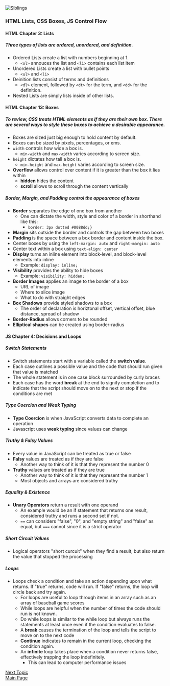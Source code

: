 ![Siblings](https://images.unsplash.com/photo-1519150268069-c094cfc0b3c8?ixlib=rb-1.2.1&ixid=eyJhcHBfaWQiOjEyMDd9&auto=format&fit=crop&w=500&q=60)

### HTML Lists, CSS Boxes, JS Control Flow


#### HTML Chapter 3: Lists

##### Three types of lists are **ordered**, **unordered**, and **definition**. 

* Ordered Lists create a list with numbers beginning at 1. 
  * `<ol>` annouces the list and `<li>` contains each list item
* Unordered Lists create a list with bullet points
  * `<ul>` and `<li>`
* Deinition lists consist of terms and definitions
  * `<dl>` element, followed by `<dt>` for the term, and `<dd>` for the definition. 
* Nested Lists are simply lists inside of other lists. 

#### HTML Chapter 13: Boxes

##### To review, CSS treats HTML elements as if they are their own box. There are several ways to style these boxes to achieve a desirable appearance.

* Boxes are sized just big enough to hold content by default.
* Boxes can be sized by pixels, percentages, or ems.
* `width` controls how wide a box is.
  * `min-width` and `max-width` varies according to screen size.
* `height` dictates how tall a box is.
  * `min-height` and `max-height` varies according to screen size. 
* **Overflow** allows control over content if it is greater than the box it lies within
  * **hidden** hides the content
  * **scroll** allows to scroll through the content vertically

##### Border, Margin, and Padding control the appearance of boxes

* **Border** separates the edge of one box from another
  * One can dictate the width, style and color of a border in shorthand like this:
    * `border: 3px dotted #0088dd;}`
* **Margin** sits outside the border and controls the gap between two boxes
* **Padding** is the space between a box border and content inside the box. 
* Center boxes by using the `left-margin: auto` and `right-margin: auto` 
* Center text within a box using `text-align: center`
* **Display** turns an inline element into block-level, and block-level elements into inline
  * Example: `display: inline;`
* **Visibility** provides the ability to hide boxes
  * Example: `visibility: hidden;`
* **Border Images** applies an image to the border of a box
  * URL of image
  * Where to slice image
  * What to do with straight edges
* **Box Shadows** provide styled shadows to a box
  * The order of declaration is horiztonal offset, vertical offset, blue distance, spread of shadow
* **Border-Radius** allows corners to be rounded
* **Elliptical shapes** can be created using border-radius


#### JS Chapter 4: Decisions and Loops

##### Switch Statements
 * Switch statements start with a variable called the **switch value**.
 * Each case outlines a possible value and the code that should run given that value is matched
 * The whole statement is in one case block surrounded by curly braces
 * Each case has the word **break** at the end to signify completion and to indicate that the script should move on to the next or stop if the conditions are met
 
##### Type Coercion and Weak Typing

* **Type Coercion** is when JavaScript converts data to complete an operation
* Javascript uses **weak typing** since values can change

##### Truthy & Falsy Values

* Every value in JavaScript can be treated as true or false
* **Falsy** values are treated as if they are false
  * Another way to think of it is that they represent the number 0
* **Truthy** values are treated as if they are true
  * Another way to think of it is that they represent the number 1
  * Most objects and arrays are considered truthy

##### Equality & Existence

* **Unary Operators** return a result with one operand
  * An example would be an if statement that returns one result, considered truthy and runs a second set if not. 
  * `==` can considers "false", "0", and "empty string" and "false" as equal, but `===` cannot since it is a strict operator

##### Short Circuit Values

* Logical operators "short curcuit" when they find a result, but also return the value that stopped the processing

##### Loops
* Loops check a condition and take an action depending upon what returns. If "true" returns, code will run. If "false" returns, the loop will circle back and try again.
  * For loops are useful to loop through items in an array such as an array of baseball game scores
  * While loops are helpful when the number of times the code should run is not known.
  * Do while loops is similar to the while loop but always runs the statements at least once even if the condition evaluates to false.
  * A **break** causes the termination of the loop and tells the script to move on to the next code
  * **Continue** indicates to remain in the current loop, checking the condition again.
  * An **infinite** loop takes place when a condition  never returns false, effectively trapping the loop indefinitely.
    * This can lead to computer performance issues

[Next Topic](class-04.md)   
[Main Page](README.md)